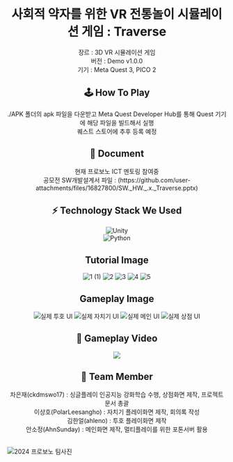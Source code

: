 <div align=center>
<h1>사회적 약자를 위한 VR 전통놀이 시뮬레이션 게임 : Traverse</h1>
장르 : 3D VR 시뮬레이션 게임
<br>
  버전 : Demo v1.0.0
  <br>
  기기 : Meta Quest 3, PICO 2
  <h2>🕹️ How To Play</h2>
./APK 폴더의 apk 파일을 다운받고 Meta Quest Developer Hub를 통해 Quest 기기에 해당 파일을 빌드해서 실행 <br>
퀘스트 스토어에 추후 등록 예정

<h2>📄 Document</h2>
현재 프로보노 ICT 멘토링 참여중<br>
공모전 SW개발설계서 파일 : (https://github.com/user-attachments/files/16827800/SW._HW._.x._Traverse.pptx)


<h2>⚡️ Technology Stack We Used</h2>


![Unity](https://img.shields.io/badge/unity-%23000000.svg?style=for-the-badge&logo=unity&logoColor=white) <br>
![Python](https://img.shields.io/badge/Python-3776AB.svg?style=for-the-badge&logo=Python&logoColor=white)


<h2>Tutorial Image</h2>

![1 (1)](https://github.com/user-attachments/assets/7a961daa-5832-4a8a-a7f6-174c4d8fc9f2)
![2](https://github.com/user-attachments/assets/aee17c2d-1af7-4e54-9603-ebcf9b652715)
![3](https://github.com/user-attachments/assets/835454cd-7d27-4c5c-b925-981ee8a13d3b)
![4](https://github.com/user-attachments/assets/ce7ce84e-e3fb-47c1-a26b-20b9eeac0dcf)
![5](https://github.com/user-attachments/assets/5fe9a095-b8b2-413a-a816-511dce8fe80c)

<h2>Gameplay Image</h2>

![실제 투호 UI](https://github.com/user-attachments/assets/bb555a05-b349-41d5-aadf-dd070453fd30)
![실제 자치기 UI](https://github.com/user-attachments/assets/99c538e9-79e4-44dc-8a7a-e0fd003b7f50)
![실제 메인 UI](https://github.com/user-attachments/assets/bc97aeca-43e7-4cac-a817-ecd48ba8bade)
![실제 상점 UI](https://github.com/user-attachments/assets/b350babf-ca74-418d-bad5-f8f77e977bf6)


<h2>🎥 Gameplay Video</h2>
<a href="https://www.youtube.com/watch?v=KWqsSwzVGRM"><img src="https://img.shields.io/badge/YouTube-%23FF0000.svg?style=for-the-badge&logo=YouTube&logoColor=white"/></a>
<h2>👬 Team Member</h2>
차은재(ckdmswo17) : 싱글플레이 인공지능 강화학습 수행, 상점화면 제작, 프로젝트 문서 총괄<br>
이상호(PolarLeesangho) : 자치기 플레이화면 제작, 회의록 작성<br>
김한얼(ahleno) : 투호 플레이화면 제작<br>
안소정(AhnSunday) : 메인화면 제작, 멀티플레이를 위한 포톤서버 활용
</div>
<br>

![2024 프로보노 팀사진](https://github.com/user-attachments/assets/ae713946-7602-4b2b-8806-d5449ab52f5d)


